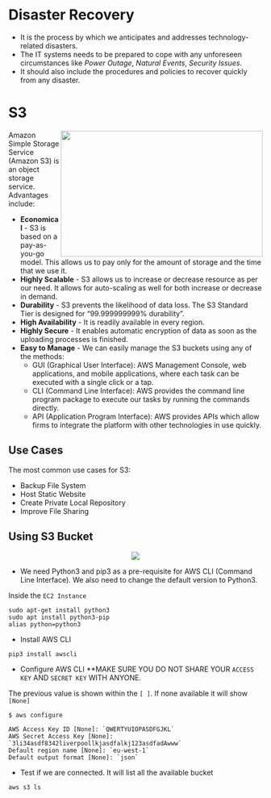 # Disaster Recovery

- It is the process by which we anticipates and addresses technology-related disasters. 
- The IT systems needs to be prepared to cope with any unforeseen circumstances like *Power Outage*, *Natural Events*, *Security Issues*.
- It should also include the procedures and policies to recover quickly from any disaster.

 # S3
 
 <img height="250" width="400" align="right" src="https://user-images.githubusercontent.com/110366380/199697719-74bddf07-53da-497f-a08e-b17b6eb68e05.png">
 
Amazon Simple Storage Service (Amazon S3) is an object storage service. Advantages include:
- **Economical** - S3 is based on a pay-as-you-go model. This allows us to pay only for the amount of storage and the time that we use it.
- **Highly Scalable** - S3 allows us to increase or decrease resource as per our need. It allows for auto-scaling as well for both increase or decrease in demand.
- **Durability** - S3 prevents the likelihood of data loss. The S3 Standard Tier is designed for “99.999999999% durability”.
- **High Availability** - It is readily available in every region.
- **Highly Secure** - It enables automatic encryption of data as soon as the uploading processes is finished.
- **Easy to Manage** - We can easily manage the S3 buckets using any of the methods:
  - GUI (Graphical User Interface): AWS Management Console, web applications, and mobile applications, where each task can be executed with a single click or a tap.
  - CLI (Command Line Interface): AWS provides the command line program package to execute our tasks by running the commands directly.
  - API (Application Program Interface): AWS provides APIs which allow firms to integrate the platform with other technologies in use quickly.

## Use Cases

The most common use cases for S3:

- Backup File System
- Host Static Website
- Create Private Local Repository
- Improve File Sharing

## Using S3 Bucket

<p align="center">
  <img src="https://user-images.githubusercontent.com/110366380/199767637-6e42a9a6-4ed8-4c01-9975-50fc0f00e4c3.png">
</p>


- We need Python3 and pip3 as a pre-requisite for AWS CLI (Command Line Interface). We also need to change the default version to Python3.

Inside the `EC2 Instance`
```
sudo apt-get install python3
sudo apt install python3-pip
alias python=python3
```

- Install AWS CLI
```
pip3 install awscli
```
- Configure AWS CLI
**MAKE SURE YOU DO NOT SHARE YOUR `ACCESS KEY` AND `SECRET KEY` WITH ANYONE.

The previous value is shown within the `[ ]`. If none available it will show `[None]`
```
$ aws configure

AWS Access Key ID [None]: `QWERTYUIOPASDFGJKL`
AWS Secret Access Key [None]: `3li34asdf8342liverpoollkjasdfalkj123asdfadAwww`
Default region name [None]: `eu-west-1`
Default output format [None]: `json`
```
- Test if we are connected. It will list all the available bucket
```
aws s3 ls
```
